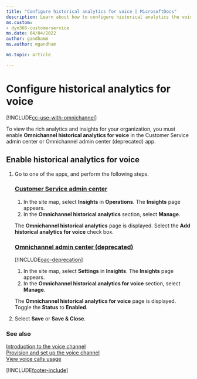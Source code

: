 ```yaml
---
title: "Configure historical analytics for voice | MicrosoftDocs"
description: Learn about how to configure historical analytics the voice channel in Omnichannel for Customer Service
ms.custom:
- dyn365-customerservice
ms.date: 04/04/2022
author: gandhamm
ms.author: mgandham

ms.topic: article

---
```


# Configure historical analytics for voice

[!INCLUDE[cc-use-with-omnichannel](../../includes/cc-use-with-omnichannel.md)]

To view the rich analytics and insights for your organization, you must enable **Omnichannel historical analytics for voice** in the Customer Service admin center or Omnichannel admin center (deprecated) app.

## Enable historical analytics for voice

1. Go to one of the apps, and perform the following steps.
   
   ### [Customer Service admin center](#tab/customerserviceadmincenter)

     1. In the site map, select **Insights** in **Operations**. The **Insights** page appears.
     1. In the **Omnichannel historical analytics** section, select **Manage**.

     The **Omnichannel historical analytics** page is displayed. Select the **Add historical analytics for voice** check box.      

   ### [Omnichannel admin center (deprecated) ](#tab/omnichanneladmincenter)

    [!INCLUDE[oac-deprecation](../../includes/oac-deprecation.md)]
    
     1. In the site map, select **Settings** in **Insights**. The **Insights** page appears.
     2. In the **Omnichannel historical analytics for voice** section, select **Manage**.

      The **Omnichannel historical analytics for voice** page is displayed. Toggle the **Status** to **Enabled**.    

2. Select **Save** or **Save & Close**.


### See also

[Introduction to the voice channel](voice-channel.md)                                           
[Provision and set up the voice channel](voice-channel-install.md)                                                             
[View voice calls usage](voice-channel-usage.md)                                                                                    


[!INCLUDE[footer-include](../../includes/footer-banner.md)]
